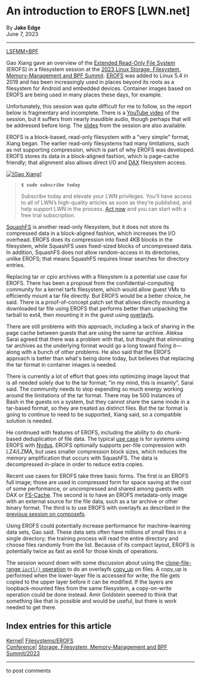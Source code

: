 # An introduction to EROFS [LWN.net]

By **Jake Edge**  
June 7, 2023 

* * *

[LSFMM+BPF](/Articles/lsfmmbpf2023)

Gao Xiang gave an overview of the [Extended Read-Only File System](https://en.wikipedia.org/wiki/EROFS) (EROFS) in a filesystem session at the [2023 Linux Storage, Filesystem, Memory-Management and BPF Summit](/Articles/lsfmmbpf2023). [EROFS](https://docs.kernel.org/filesystems/erofs.html) was added to Linux 5.4 in 2019 and has been increasingly used in places beyond its roots as a filesystem for Android and embedded devices. Container images based on EROFS are being used in many places these days, for example. 

Unfortunately, this session was quite difficult for me to follow, so the report below is fragmentary and incomplete. There is a [YouTube video](https://www.youtube.com/watch?v=bQ1GT2U4GnU) of the session, but it suffers from nearly inaudible audio, though perhaps that will be addressed before long. The [slides](https://docs.google.com/presentation/d/16LwD-F0IKy8okkC8qB94v2YgDcWBBE26rmMn_s1Mqxc) from the session are also available. 

EROFS is a block-based, read-only filesystem with a "very simple" format, Xiang began. The earlier read-only filesystems had many limitations, such as not supporting compression, which is part of why EROFS was developed. EROFS stores its data in a block-aligned fashion, which is page-cache friendly; that alignment also allows direct I/O and [DAX](https://www.kernel.org/doc/html/latest/filesystems/dax.html) filesystem access. 

[ ![\[Gao Xiang\]](https://static.lwn.net/images/2023/lsfmb-xiang-sm.png) ](/Articles/934087/)

> **`$ sudo subscribe today`**
> 
> Subscribe today and elevate your LWN privileges. You’ll have access to all of LWN’s high-quality articles as soon as they’re published, and help support LWN in the process. [Act now](https://lwn.net/Promo/nst-sudo/claim) and you can start with a free trial subscription. 

[SquashFS](https://docs.kernel.org/filesystems/squashfs.html) is another read-only filesystem, but it does not store its compressed data in a block-aligned fashion, which increases the I/O overhead. EROFS does its compression into fixed 4KB blocks in the filesystem, while SquashFS uses fixed-sized blocks of uncompressed data. In addition, SquashFS does not allow random-access in its directories, unlike EROFS; that means SquashFS requires linear searches for directory entries. 

Replacing tar or cpio archives with a filesystem is a potential use case for EROFS. There has been a proposal from the confidential-computing community for a kernel tarfs filesystem, which would allow guest VMs to efficiently mount a tar file directly. But EROFS would be a better choice, he said. There is a proof-of-concept patch set that allows directly mounting a downloaded tar file using EROFS that performs better than unpacking the tarball to ext4, then mounting it in the guest using [overlayfs](https://docs.kernel.org/filesystems/overlayfs.html). 

There are still problems with this approach, including a lack of sharing in the page cache between guests that are using the same tar archive. Aleksa Sarai agreed that there was a problem with that, but thought that eliminating tar archives as the underlying format would go a long toward fixing it—along with a bunch of other problems. He also said that the EROFS approach is better than what's being done today, but believes that replacing the tar format in container images is needed. 

There is currently a lot of effort that goes into optimizing image layout that is all needed solely due to the tar format; "in my mind, this is insanity", Sarai said. The community needs to stop expending so much energy working around the limitations of the tar format. There may be 500 instances of Bash in the guests on a system, but they cannot share the same inode in a tar-based format, so they are treated as distinct files. But the tar format is going to continue to need to be supported, Xiang said, so a compatible solution is needed. 

He continued with features of EROFS, including the ability to do chunk-based deduplication of file data. The typical [use case](https://www.alibabacloud.com/blog/faster-container-image-loading-speed-with-nydus-rafs-and-erofs_599012) is for systems using EROFS with [Nydus](https://github.com/dragonflyoss/image-service/blob/master/docs/nydus-design.md). EROFS optionally supports per-file compression with LZ4/LZMA, but uses smaller compression block sizes, which reduces the memory amplification that occurs with SquashFS. The data is decompressed in-place in order to reduce extra copies. 

Recent use cases for EROFS take three basic forms. The first is an EROFS full image; those are used in compressed form for space saving at the cost of some performance, or uncompressed and shared among guests with DAX or [FS-Cache](https://docs.kernel.org/filesystems/caching/fscache.html). The second is to have an EROFS metadata-only image with an external source for the file data, such as a tar archive or other binary format. The third is to use EROFS with overlayfs as described in the [previous session on composefs](/Articles/933616/). 

Using EROFS could potentially increase performance for machine-learning data sets, Gao said. These data sets often have millions of small files in a single directory; the training process will read the entire directory and choose files randomly from the list. Because of its compact layout, EROFS is potentially twice as fast as ext4 for those kinds of operations. 

The session wound down with some discussion about using the [clone-file-range `ioctl()` operation](https://man7.org/linux/man-pages/man2/ioctl_ficlonerange.2.html) to do an overlayfs [copy_up](https://docs.kernel.org/filesystems/overlayfs.html#non-directories) on files. A copy_up is performed when the lower-layer file is accessed for write; the file gets copied to the upper layer before it can be modified. If the layers are loopback-mounted files from the same filesystem, a copy-on-write operation could be done instead. Amir Goldstein seemed to think that something like that is possible and would be useful, but there is work needed to get there. 

  
Index entries for this article  
---  
[Kernel](/Kernel/Index)| [Filesystems/EROFS](/Kernel/Index#Filesystems-EROFS)  
[Conference](/Archives/ConferenceIndex/)| [Storage, Filesystem, Memory-Management and BPF Summit/2023](/Archives/ConferenceIndex/#Storage_Filesystem_Memory-Management_and_BPF_Summit-2023)  
  


* * *

to post comments 
